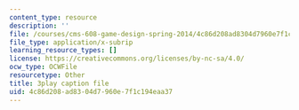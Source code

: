 ```yaml
---
content_type: resource
description: ''
file: /courses/cms-608-game-design-spring-2014/4c86d208ad8304d7960e7f1c194eaa37_1506656.srt
file_type: application/x-subrip
learning_resource_types: []
license: https://creativecommons.org/licenses/by-nc-sa/4.0/
ocw_type: OCWFile
resourcetype: Other
title: 3play caption file
uid: 4c86d208-ad83-04d7-960e-7f1c194eaa37
---
```

